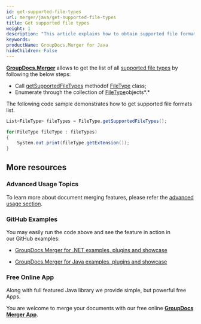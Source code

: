 ```yaml
---
id: get-supported-file-types
url: merger/java/get-supported-file-types
title: Get supported file types
weight: 1
description: "This article explains how to obtain supported file formats list when merge PDF, Word, Excel, PowerPoint documents with GroupDocs.Merger within your Java applications."
keywords: 
productName: GroupDocs.Merger for Java
hideChildren: False
---
```

[**GroupDocs.Merger**](https://products.groupdocs.com/merger/java) allows to get the list of all [supported file types](https://wiki.lisbon.dynabic.com/display/merger/Supported+Document+Types) by following the below steps:

*   Call [getSupportedFileTypes](https://apireference.groupdocs.com/java/merger/com.groupdocs.merger.domain/FileType#getSupportedFileTypes()) methodof [FileType](https://apireference.groupdocs.com/java/merger/com.groupdocs.merger.domain/FileType) class;
*   Enumerate through the collection of [FileType](https://apireference.groupdocs.com/java/merger/com.groupdocs.merger.domain/FileType)objects*.*

The following code sample demonstrates how to get supported file formats list.

```csharp
List<FileType> fileTypes = FileType.getSupportedFileTypes();

for(FileType fileType : fileTypes)
{
    System.out.print(fileType.getExtension());
}
```

## More resources

### Advanced Usage Topics 

To learn more about document merging features, please refer the [advanced usage section](Advanced%2Busage.html).

### GitHub Examples 

You may easily run the code above and see the feature in action in our GitHub examples:

*   [GroupDocs.Merger for .NET examples, plugins and showcase](https://github.com/groupdocs-merger/GroupDocs.Merger-for-.NET)
    
*   [GroupDocs.Merger for Java examples, plugins and showcase](https://github.com/groupdocs-merger/GroupDocs.Merger-for-Java)
    

### Free Online App 

Along with full featured Java library we provide simple, but powerful free Apps.

You are welcome to merge your documents with our free online **[GroupDocs Merger App](https://products.groupdocs.app/merger)**.
